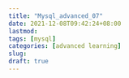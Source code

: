 ```yaml
---
title: "Mysql_advanced_07"
date: 2021-12-08T09:42:24+08:00
lastmod:
tags: [mysql]
categories: [advanced learning]
slug:
draft: true
---
```


